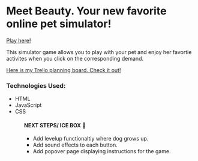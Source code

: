 <h1> Meet Beauty. Your new favorite online pet simulator!</h1>
<a href="https://beauty-simulator.netlify.app/">Play here!</a>

<p> This simulator game allows you to play with your pet and enjoy her favortie activites when you click on the corresponding demand.</p>

<a href="https://trello.com/b/mKUxbXxO/pet-simulator"> Here is my Trello planning board. Check it out!</a>

<h3> Technologies Used: </h3>
<ul>
<li> HTML</li>
<li>JavaScript</li>
<li>CSS</li>
<ul>

<h4> NEXT STEPS/ ICE BOX 🧊</h4>
<ul>
<li> Add levelup functionaltiy where dog grows up.</li>
<li>Add sound effects to each button.</li>
<li>Add popover page displaying instructions for the game.</li>
<ul>